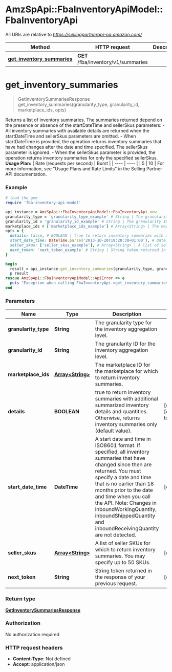 # AmzSpApi::FbaInventoryApiModel::FbaInventoryApi

All URIs are relative to *https://sellingpartnerapi-na.amazon.com/*

Method | HTTP request | Description
------------- | ------------- | -------------
[**get_inventory_summaries**](FbaInventoryApi.md#get_inventory_summaries) | **GET** /fba/inventory/v1/summaries | 

# **get_inventory_summaries**
> GetInventorySummariesResponse get_inventory_summaries(granularity_type, granularity_id, marketplace_ids, opts)



Returns a list of inventory summaries. The summaries returned depend on the presence or absence of the startDateTime and sellerSkus parameters:  - All inventory summaries with available details are returned when the startDateTime and sellerSkus parameters are omitted. - When startDateTime is provided, the operation returns inventory summaries that have had changes after the date and time specified. The sellerSkus parameter is ignored. - When the sellerSkus parameter is provided, the operation returns inventory summaries for only the specified sellerSkus.  **Usage Plan:**  | Rate (requests per second) | Burst | | ---- | ---- | | 5 | 10 |  For more information, see \"Usage Plans and Rate Limits\" in the Selling Partner API documentation.

### Example
```ruby
# load the gem
require 'fba-inventory-api-model'

api_instance = AmzSpApi::FbaInventoryApiModel::FbaInventoryApi.new
granularity_type = 'granularity_type_example' # String | The granularity type for the inventory aggregation level.
granularity_id = 'granularity_id_example' # String | The granularity ID for the inventory aggregation level.
marketplace_ids = ['marketplace_ids_example'] # Array<String> | The marketplace ID for the marketplace for which to return inventory summaries.
opts = { 
  details: false, # BOOLEAN | true to return inventory summaries with additional summarized inventory details and quantities. Otherwise, returns inventory summaries only (default value).
  start_date_time: DateTime.parse('2013-10-20T19:20:30+01:00'), # DateTime | A start date and time in ISO8601 format. If specified, all inventory summaries that have changed since then are returned. You must specify a date and time that is no earlier than 18 months prior to the date and time when you call the API. Note: Changes in inboundWorkingQuantity, inboundShippedQuantity and inboundReceivingQuantity are not detected.
  seller_skus: ['seller_skus_example'], # Array<String> | A list of seller SKUs for which to return inventory summaries. You may specify up to 50 SKUs.
  next_token: 'next_token_example' # String | String token returned in the response of your previous request.
}

begin
  result = api_instance.get_inventory_summaries(granularity_type, granularity_id, marketplace_ids, opts)
  p result
rescue AmzSpApi::FbaInventoryApiModel::ApiError => e
  puts "Exception when calling FbaInventoryApi->get_inventory_summaries: #{e}"
end
```

### Parameters

Name | Type | Description  | Notes
------------- | ------------- | ------------- | -------------
 **granularity_type** | **String**| The granularity type for the inventory aggregation level. | 
 **granularity_id** | **String**| The granularity ID for the inventory aggregation level. | 
 **marketplace_ids** | [**Array&lt;String&gt;**](String.md)| The marketplace ID for the marketplace for which to return inventory summaries. | 
 **details** | **BOOLEAN**| true to return inventory summaries with additional summarized inventory details and quantities. Otherwise, returns inventory summaries only (default value). | [optional] [default to false]
 **start_date_time** | **DateTime**| A start date and time in ISO8601 format. If specified, all inventory summaries that have changed since then are returned. You must specify a date and time that is no earlier than 18 months prior to the date and time when you call the API. Note: Changes in inboundWorkingQuantity, inboundShippedQuantity and inboundReceivingQuantity are not detected. | [optional] 
 **seller_skus** | [**Array&lt;String&gt;**](String.md)| A list of seller SKUs for which to return inventory summaries. You may specify up to 50 SKUs. | [optional] 
 **next_token** | **String**| String token returned in the response of your previous request. | [optional] 

### Return type

[**GetInventorySummariesResponse**](GetInventorySummariesResponse.md)

### Authorization

No authorization required

### HTTP request headers

 - **Content-Type**: Not defined
 - **Accept**: application/json



